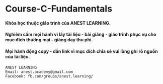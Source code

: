# Course-C-Fundamentals

#### Khóa học thuộc giáo trình của ANEST LEARNING.
#### Nghiêm cấm mọi hành vi lấy tài liệu - bài giảng - giáo trình phục vụ cho mục đích thương mại - giảng dạy thu phí.
#### Mọi hành động copy - dẫn link vì mục đích chia sẻ vui lòng ghi rõ nguồn của tài liệu.

```
ANEST LEARNING
Email: anest.academy@gmail.com
Facebook: fb.com/groups/anest.learning/
```
